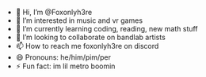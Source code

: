 - 👋 Hi, I’m @Foxonlyh3re
- 👀 I’m interested in music and vr games
- 🌱 I’m currently learning coding, reading, new math stuff
- 💞️ I’m looking to collaborate on bandlab artists
- 📫 How to reach me foxonlyh3re on discord
- 😄 Pronouns: he/him/pim/per
- ⚡ Fun fact: im lil metro boomin

<!---
Foxonlyh3re/Foxonlyh3re is a ✨ special ✨ repository because its `README.md` (this file) appears on your GitHub profile.
You can click the Preview link to take a look at your changes.
--->
